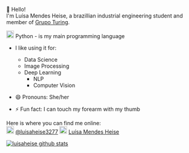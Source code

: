 
:wave: Hello! <br>
I'm Luísa Mendes Heise, a brazillian industrial engineering student and member of [Grupo Turing]([https://github.com/GrupoTuring](https://github.com/GrupoTuring)). <br>

<img height="20" width="20" src="https://simpleicons.org/icons/python.svg" /> Python - is my main programming language
 - I like using it for:

	 - Data Science 
	 - Image Processing
	 - Deep Learning
		 - NLP
		 - Computer Vision

- 😄 Pronouns: She/her
- ⚡ Fun fact: I can touch my forearm with my thumb 

Here is where you can find me online: <br>
<img height="20" width="20" src="https://simpleicons.org/icons/medium.svg" /> [@luisaheise3277](https://medium.com/@luisaheise3277) 
<img height="20" width="20" src="https://simpleicons.org/icons/linkedin.svg" /> [Luísa Mendes Heise](https://www.linkedin.com/in/lu%C3%ADsa-mendes-heise-9b5a15160/)

  
[![luisaheise github stats](https://github-readme-stats.vercel.app/api?username=luisaheise)](https://github.com/anuraghazra/github-readme-stats)
